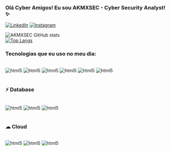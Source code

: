 
### Olá Cyber Amigos! Eu sou AKMXSEC - Cyber Security Analyst! ✨

[![LinkedIn](https://img.shields.io/badge/LinkedIn-0077B5?style=for-the-badge&logo=linkedin&logoColor=white)](https://www.linkedin.com/in/sarah-akemi-243349211?utm_source=share&utm_campaign=share_via&utm_content=profile&utm_medium=ios_app)
[![Instagram](https://img.shields.io/badge/Instagram-E4405F?style=for-the-badge&logo=instagram&logoColor=white)](https://www.instagram.com/akmxsec?igsh=Z3Zmb3c4a3hjang5&utm_source=qr)

![AKMXSEC GitHub stats](https://github-readme-stats.vercel.app/api?username=akmxsec&show_icons=true&theme=radical)   
[![Top Langs](https://github-readme-stats.vercel.app/api/top-langs/?username=akmxsec)](https://github.com/akmxsec/github-readme-stats)

### Tecnologias que eu uso no meu dia:

<div style="display: inline_block"></br>
<img aling="center" alt="html5" src="https://img.shields.io/badge/HTML5-E34F26?style=for-the-badge&logo=html5&logoColor=white" />
<img aling="center" alt="html5" src="https://img.shields.io/badge/CSS3-1572B6?style=for-the-badge&logo=css3&logoColor=white" />
<img aling="center" alt="html5" src="https://img.shields.io/badge/JavaScript-F7DF1E?style=for-the-badge&logo=javascript&logoColor=black" />
<img aling="center" alt="html5" src="https://img.shields.io/badge/C%2B%2B-00599C?style=for-the-badge&logo=c%2B%2B&logoColor=white" />
<img aling="center" alt="html5" src="https://img.shields.io/badge/PHP-777BB4?style=for-the-badge&logo=php&logoColor=white" />
<img aling="center" alt="html5" src="https://img.shields.io/badge/Python-14354C?style=for-the-badge&logo=python&logoColor=white" />
</div><br/>

### ⚡ Database
<div style="display: inline_block"></br>
<img aling="center" alt="html5" src="https://img.shields.io/badge/MySQL-005C84?style=for-the-badge&logo=mysql&logoColor=white" />
<img aling="center" alt="html5" src="https://img.shields.io/badge/MariaDB-003545?style=for-the-badge&logo=mariadb&logoColor=white" />
<img aling="center" alt="html5" src="https://img.shields.io/badge/Oracle-F80000?style=for-the-badge&logo=Oracle&logoColor=white" />
</div><br/>

### ☁ Cloud
<div style="display: inline_block"></br>
<img aling="center" alt="html5" src="https://img.shields.io/badge/Amazon_AWS-FF9900?style=for-the-badge&logo=amazonaws&logoColor=white" />
<img aling="center" alt="html5" src="https://img.shields.io/badge/Google_Cloud-4285F4?style=for-the-badge&logo=google-cloud&logoColor=white" />
<img aling="center" alt="html5" src="https://img.shields.io/badge/microsoft%20azure-0089D6?style=for-the-badge&logo=microsoft-azure&logoColor=white" />
</div><br/>
</div>

